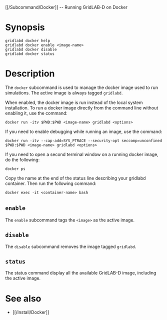 [[/Subcommand/Docker]] -- Running GridLAB-D on Docker

# Synopsis

~~~
gridlabd docker help
gridlabd docker enable <image-name>
gridlabd docker disable
gridlabd docker status
~~~

# Description

The `docker` subcommand is used to manage the docker image used to run simulations. The active image is always tagged `gridlabd`.

When enabled, the docker image is run instead of the local system installation.  To run a docker image directly from the command line without enabling it, use the command:

~~~
docker run -itv $PWD:$PWD <image-name> gridlabd <options>
~~~

If you need to enable debugging while running an image, use the command:

~~~
docker run -itv --cap-add=SYS_PTRACE --security-opt seccomp=unconfined $PWD:$PWD <image-name> gridlabd <options>
~~~

If you need to open a second terminal window on a running docker image, do the following:

~~~
docker ps
~~~

Copy the name at the end of the status line describing your gridlabd container. Then run the following command:

~~~
docker exec -it <container-name> bash
~~~

## `enable` <image>

The `enable` subcommand tags the `<image>` as the active image.

## `disable`

The `disable` subcommand removes the image tagged `gridlabd`.

## `status`

The status command display all the available GridLAB-D image, including the active image.

# See also

* [[/Install/Docker]]

